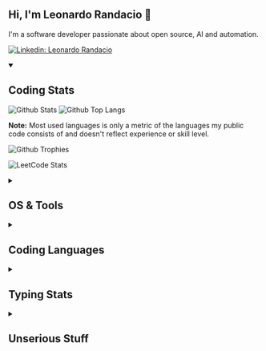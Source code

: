 ## Hi, I'm Leonardo Randacio 👋
I'm a software developer passionate about open source, AI and automation.

[![Linkedin: Leonardo Randacio](https://img.shields.io/badge/-Leonardo%20Randacio-blue?style=flat-square&logo=Linkedin&logoColor=white&link=https://www.linkedin.com/in/leonardo-randacio-533563283/)](https://www.linkedin.com/in/leonardo-randacio-533563283/)

<details open>
  <summary><h2>Coding Stats</h2></summary>
  
  ![Github Stats](https://github-readme-stats.vercel.app/api?username=Oldranda1414&count_private=true&show_icons=true&include_all_commits=true&theme=gruvbox)
  ![Github Top Langs](https://github-readme-stats.vercel.app/api/top-langs/?username=Oldranda1414&layout=compact&count_private=true&theme=gruvbox)
  
  <b>Note:</b> Most used languages is only a metric of the languages my public code consists of and doesn't reflect experience or skill level.

  ![Github Trophies](https://github-trophies.vercel.app/?username=Oldranda1414&rank=SECRET,SSS,SS,S,AAA,AA,A&row=2&column=9&theme=gruvbox)

  <!-- ![Visitor Badge](https://visitor-badge.laobi.icu/badge?page_id=Oldranda1414.Oldranda1414) -->

  ![LeetCode Stats](https://leetcard.jacoblin.cool/Oldranda1414)
  
</details>

<details>
  <summary><h2>OS & Tools</h2></summary>

  ![Linux](https://img.shields.io/badge/OS-Linux-yellow?logo=linux&logoColor=white)
  ![Windows](https://img.shields.io/badge/OS-Windows-blue?logo=windows&logoColor=white)
  ![Ubuntu](https://img.shields.io/badge/OS-Ubuntu-orange?logo=ubuntu&logoColor=white)
  ![Linux Mint](https://img.shields.io/badge/OS-Linux_Mint-brightgreen?logo=linux-mint&logoColor=white)

  ![Vim](https://img.shields.io/badge/Editor-Vim-brightgreen?logo=vim&logoColor=white)
  ![Neovim](https://img.shields.io/badge/Editor-Neovim-green?logo=neovim&logoColor=white)
  ![VSCode](https://img.shields.io/badge/Editor-VSCode-blue?logo=visual-studio-code&logoColor=white)

  ![Git](https://img.shields.io/badge/Version_Control-Git-F05032?logo=git&logoColor=white)
  ![GitHub](https://img.shields.io/badge/Repo-GitHub-black?logo=github&logoColor=white)
  ![GitLab](https://img.shields.io/badge/Repo-GitLab-orange?logo=gitlab&logoColor=white)

</details>

<details>
  <summary><h2>Coding Languages</h2></summary>
  
  ![C](https://img.shields.io/badge/Language-C-A8B400?logo=c&logoColor=white)
  ![C++](https://img.shields.io/badge/Language-C%2B%2B-00599C?logo=c%2B%2B&logoColor=white)
  ![Java](https://img.shields.io/badge/Language-Java-EF2B2D?logo=java&logoColor=white)
  ![C#](https://img.shields.io/badge/Language-C%23-239120?logo=csharp&logoColor=white)
  ![Python](https://img.shields.io/badge/Language-Python-blue?logo=python&logoColor=white)
  ![Scala](https://img.shields.io/badge/Language-Scala-DC322F?logo=scala&logoColor=white)
  ![MATLAB](https://img.shields.io/badge/Language-MATLAB-EF8C00?logo=MATLAB&logoColor=white)

  ![JavaScript](https://img.shields.io/badge/Language-JavaScript-F7DF1E?logo=javascript&logoColor=white)
  ![TypeScript](https://img.shields.io/badge/Language-TypeScript-007ACC?logo=typescript&logoColor=white)

  ![LaTeX](https://img.shields.io/badge/Language-LaTeX-008080?logo=latex&logoColor=white)
  ![Markdown](https://img.shields.io/badge/Language-Markdown-000000?logo=markdown&logoColor=white)

</details>

<details>
  <summary><h2>Typing Stats</h2></summary>
  
  <a href="https://monkeytype.com/profile/Oldranda1414">
    <img src="https://raw.githubusercontent.com/GITHUB_USERNAME/GITHUB_REPOSITORY/monkeytype-readme/monkeytype-readme-lb.svg" alt="My Monkeytype profile" />
  </a>

  <a href="https://data.typeracer.com/pit/profile?user=oldranda1414&ref=badge" target="_top"><img src="https://data.typeracer.com/misc/badge?user=oldranda1414" border="0" alt="TypeRacer.com scorecard for user oldranda1414"/></a>
  
</details>

<details>
  <summary><h2>Unserious Stuff</h2></summary>
  
  ### Dear future employers, do not continue reading. Thank you

  Things I think I am good at:
  - Comedy
  - Lists
  - Karaoke
  - Climbing
  - Competitive programming
  - Writing

  Things I am actually good at:
  - English
  - Work delegation
  - Cringing
  - Speedcubing ([proof!!!](https://www.worldcubeassociation.org/persons/2018RAND05))
  - Coding (kinda)
  - Quoting memes

  
  ![Jokes Card](https://readme-jokes.vercel.app/api)  
</details>
